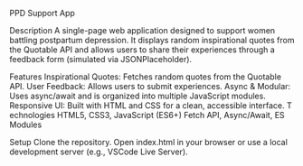 PPD Support App

Description
A single-page web application designed to support women battling postpartum depression. It displays random inspirational quotes from the Quotable API and allows users to share their experiences through a feedback form (simulated via JSONPlaceholder).

Features
Inspirational Quotes: Fetches random quotes from the Quotable API.
User Feedback: Allows users to submit experiences.
Async & Modular: Uses async/await and is organized into multiple JavaScript modules.
Responsive UI: Built with HTML and CSS for a clean, accessible interface.
T
echnologies
HTML5, CSS3, JavaScript (ES6+)
Fetch API, Async/Await, ES Modules

Setup
Clone the repository.
Open index.html in your browser or use a local development server (e.g., VSCode Live Server).
